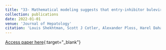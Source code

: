 ```yaml
---
title: "33- Mathematical modeling suggests that entry-inhibitor bulevirtide may interfere with hepatitis D virus clearance from circulation"
collection: publications
date: 2022-01-01
venue: 'Journal of Hepatology'
citation: 'Louis Shekhtman, Scott J Cotler, Alexander Ploss, Harel Dahari .&quot;Mathematical modeling suggests that entry-inhibitor bulevirtide may interfere with hepatitis D virus clearance from circulation.&quot; Journal of Hepatology, 2022.'
---
```

[Access paper here](https://www.journal-of-hepatology.eu/article/S0168-8278(21)02307-2/fulltext){:target="_blank"} 
